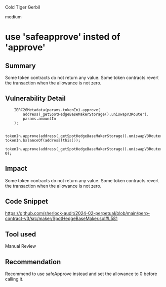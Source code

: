 Cold Tiger Gerbil

medium

# use 'safeapprove' insted of 'approve'

## Summary

Some token contracts do not return any value.
Some token contracts revert the transaction when the allowance is not zero.
## Vulnerability Detail
        IERC20Metadata(params.tokenIn).approve(
            address(_getSpotHedgeBaseMakerStorage().uniswapV3Router),
            params.amountIn
        );
  
        tokenIn.approve(address(_getSpotHedgeBaseMakerStorage().uniswapV3Router), tokenIn.balanceOf(address(this)));
         tokenIn.approve(address(_getSpotHedgeBaseMakerStorage().uniswapV3Router), 0);



## Impact
Some token contracts do not return any value.
Some token contracts revert the transaction when the allowance is not zero.
## Code Snippet
https://github.com/sherlock-audit/2024-02-perpetual/blob/main/perp-contract-v3/src/maker/SpotHedgeBaseMaker.sol#L581
## Tool used

Manual Review

## Recommendation
Recommend to use safeApprove instead and set the allowance to 0 before calling it.